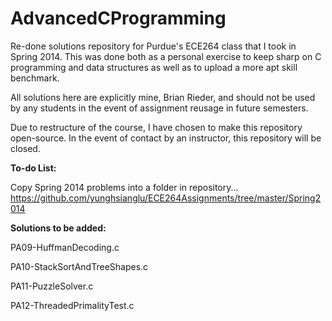 # AdvancedCProgramming
Re-done solutions repository for Purdue's ECE264 class that I took in Spring 2014. This was done both as a personal exercise to keep sharp on C programming and data structures as well as to upload a more apt skill benchmark.

All solutions here are explicitly mine, Brian Rieder, and should not be used by any students in the event of assignment reusage in future semesters.

Due to restructure of the course, I have chosen to make this repository open-source. In the event of contact by an instructor, this repository will be closed.


**To-do List:**

Copy Spring 2014 problems into a folder in repository...
https://github.com/yunghsianglu/ECE264Assignments/tree/master/Spring2014


**Solutions to be added:**

PA09-HuffmanDecoding.c

PA10-StackSortAndTreeShapes.c

PA11-PuzzleSolver.c

PA12-ThreadedPrimalityTest.c
